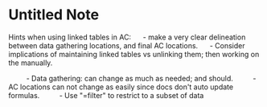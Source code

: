 # Untitled Note

Hints when using linked tables in AC:
     - make a very clear delineation between data gathering locations, and final AC locations.
     - Consider implications of maintaining linked tables vs unlinking them; then working on the manually.

         - Data gathering: can change as much as needed; and should.
         - AC locations can not change as easily since docs don't auto update formulas.
         - Use "=filter" to restrict to a subset of data
